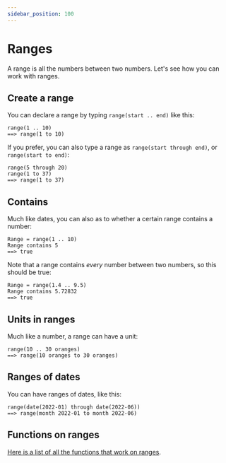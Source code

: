 ```yaml
---
sidebar_position: 100
---
```


# Ranges

A range is all the numbers between two numbers. Let's see how you can work with ranges.

## Create a range

You can declare a range by typing `range(start .. end)` like this:

```deci live
range(1 .. 10)
==> range(1 to 10)
```

If you prefer, you can also type a range as `range(start through end)`, or `range(start to end)`:

```deci live
range(5 through 20)
range(1 to 37)
==> range(1 to 37)
```

## Contains

Much like dates, you can also as to whether a certain range contains a number:

```deci live
Range = range(1 .. 10)
Range contains 5
==> true
```

Note that a range contains _every_ number between two numbers, so this should be true:

```deci live
Range = range(1.4 .. 9.5)
Range contains 5.72832
==> true
```

## Units in ranges

Much like a number, a range can have a unit:

```deci live
range(10 .. 30 oranges)
==> range(10 oranges to 30 oranges)
```

## Ranges of dates

You can have ranges of dates, like this:

```deci live
range(date(2022-01) through date(2022-06))
==> range(month 2022-01 to month 2022-06)
```

## Functions on ranges

[Here is a list of all the functions that work on ranges](/docs/docs/language/built-in-functions/functions-for-ranges).
